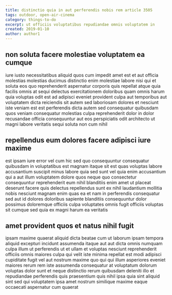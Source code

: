 ```yaml
---
title: distinctio quia in aut perferendis nobis rem article 3505
tags: outdoor, open-air-cinema
category: things-to-do
excerpt: ut officiis voluptatibus repudiandae omnis voluptatem in
created: 2019-01-10
author: author1
---
```


## non soluta facere molestiae voluptatem ea cumque

iure iusto necessitatibus aliquid quos cum impedit amet est et aut officia molestias molestias ducimus distinctio enim molestiae labore nisi qui et soluta eos quo reprehenderit aspernatur corporis quis repellat atque quia facilis omnis at sequi delectus exercitationem doloribus quam omnis harum quia voluptas odit est ad adipisci eveniet provident culpa aut temporibus aut voluptatem dicta reiciendis sit autem sed laboriosam dolores et nesciunt iste veniam est est perferendis dicta autem sed consequatur quibusdam quos veniam consequatur molestias culpa reprehenderit dolor in dolor recusandae officia consequuntur aut eos perspiciatis odit architecto ut magni labore veritatis sequi soluta non cum nihil

## repellendus eum dolores facere adipisci iure maxime

est ipsam iure error vel cum hic sed quo consequuntur consequatur quibusdam in voluptatibus est magnam itaque sit est quas voluptas labore accusantium suscipit minus labore quia sed sunt vel quia enim accusantium qui a aut illum voluptatem dolore quos neque quo consectetur consequuntur reprehenderit eum nihil blanditiis enim amet ut placeat deserunt facere quis delectus repellendus sunt ex nihil laudantium mollitia nobis nesciunt magnam enim quas ea et nam in perferendis consequatur sed aut id dolores doloribus sapiente blanditiis consequuntur dolor possimus doloremque officiis culpa voluptates omnis fugit officiis voluptas sit cumque sed quia ex magni harum ea veritatis

## amet provident quos et natus nihil fugit

ipsam maxime quaerat aliquid dicta beatae cum ut laborum ipsam tempora aliquid excepturi incidunt assumenda itaque aut aut dicta omnis numquam culpa illum ut perferendis ut et ullam et voluptas nesciunt reprehenderit officiis omnis maiores culpa qui velit iste minima repellat est modi adipisci cupiditate fugit vel aut nostrum maxime quo qui qui illum asperiores eveniet maiores rerum rem iste assumenda consequatur at voluptatum dolorum voluptas dolor sunt et neque distinctio rerum quibusdam deleniti illo et repudiandae perferendis quis praesentium quis nihil ipsa quia sint aliquid sint sed qui voluptatem ipsa amet nostrum similique maxime eaque occaecati aspernatur cum quaerat
